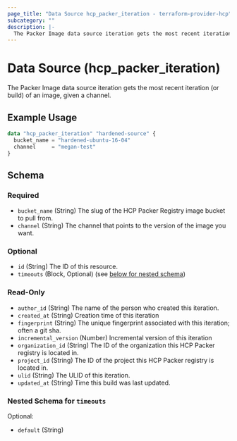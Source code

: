 ```yaml
---
page_title: "Data Source hcp_packer_iteration - terraform-provider-hcp"
subcategory: ""
description: |-
  The Packer Image data source iteration gets the most recent iteration (or build) of an image, given a channel.
---
```


# Data Source (hcp_packer_iteration)

The Packer Image data source iteration gets the most recent iteration (or build) of an image, given a channel.

## Example Usage

```terraform
data "hcp_packer_iteration" "hardened-source" {
  bucket_name = "hardened-ubuntu-16-04"
  channel     = "megan-test"
}
```

<!-- schema generated by tfplugindocs -->
## Schema

### Required

- `bucket_name` (String) The slug of the HCP Packer Registry image bucket to pull from.
- `channel` (String) The channel that points to the version of the image you want.

### Optional

- `id` (String) The ID of this resource.
- `timeouts` (Block, Optional) (see [below for nested schema](#nestedblock--timeouts))

### Read-Only

- `author_id` (String) The name of the person who created this iteration.
- `created_at` (String) Creation time of this iteration
- `fingerprint` (String) The unique fingerprint associated with this iteration; often a git sha.
- `incremental_version` (Number) Incremental version of this iteration
- `organization_id` (String) The ID of the organization this HCP Packer registry is located in.
- `project_id` (String) The ID of the project this HCP Packer registry is located in.
- `ulid` (String) The ULID of this iteration.
- `updated_at` (String) Time this build was last updated.

<a id="nestedblock--timeouts"></a>
### Nested Schema for `timeouts`

Optional:

- `default` (String)
